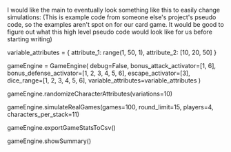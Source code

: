 I would like the main to eventually look something like this to easily change simulations:
(This is example code from someone else's project's pseudo code, so the examples aren't spot on for our card game. 
It would be good to figure out what this high level pseudo code would look like for us before starting writing)

variable_attributes = {
    attribute_1: range(1, 50, 1), 
    attribute_2: [10, 20, 50]
}

gameEngine = GameEngine(
    debug=False, 
    bonus_attack_activator=[1, 6],
    bonus_defense_activator=[1, 2, 3, 4, 5, 6],
    escape_activator=[3], 
    dice_range=[1, 2, 3, 4, 5, 6],
    variable_attributes=variable_attributes
    )

gameEngine.randomizeCharacterAttributes(variations=10)

gameEngine.simulateRealGames(games=100, round_limit=15, players=4, characters_per_stack=11)

gameEngine.exportGameStatsToCsv()

gameEngine.showSummary()